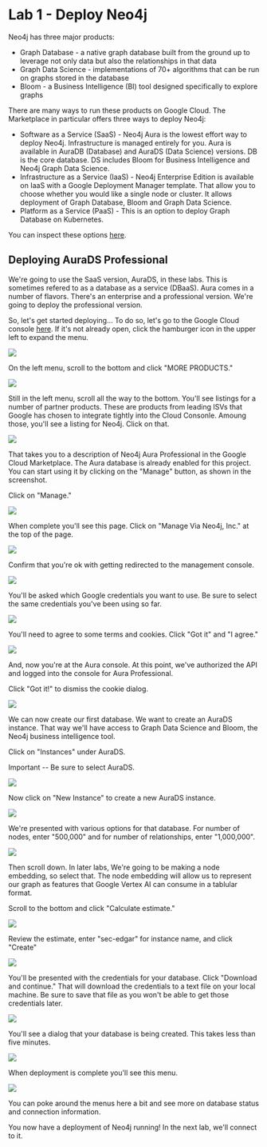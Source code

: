 # Lab 1 - Deploy Neo4j
Neo4j has three major products:
* Graph Database - a native graph database built from the ground up to leverage not only data but also the relationships in that data
* Graph Data Science - implementations of 70+ algorithms that can be run on graphs stored in the database
* Bloom - a Business Intelligence (BI) tool designed specifically to explore graphs

There are many ways to run these products on Google Cloud.  The Marketplace in particular offers three ways to deploy Neo4j:

* Software as a Service (SaaS) - Neo4j Aura is the lowest effort way to deploy Neo4j.  Infrastructure is managed entirely for you.  Aura is available in AuraDB (Database) and AuraDS (Data Science) versions.  DB is the core database.  DS includes Bloom for Business Intelligence and Neo4j Graph Data Science.
* Infrastructure as a Service (IaaS) - Neo4j Enterprise Edition is available on IaaS with a Google Deployment Manager template.  That allow you to choose whether you would like a single node or cluster.  It allows deployment of Graph Database, Bloom and Graph Data Science.
* Platform as a Service (PaaS) - This is an option to deploy Graph Database on Kubernetes.

You can inspect these options [here](https://console.cloud.google.com/marketplace/browse?filter=partner:Neo4j).

## Deploying AuraDS Professional
We're going to use the SaaS version, AuraDS, in these labs.  This is sometimes refered to as a database as a service (DBaaS).  Aura comes in a number of flavors.  There's an enterprise and a professional version.  We're going to deploy the professional version.  

So, let's get started deploying...  To do so, let's go to the Google Cloud console [here](https://console.cloud.google.com/).  If it's not already open, click the hamburger icon in the upper left to expand the menu.

![](images/01.png)

On the left menu, scroll to the bottom and click "MORE PRODUCTS."

![](images/02.png)

Still in the left menu, scroll all the way to the bottom.  You'll see listings for a number of partner products.  These are products from leading ISVs that Google has chosen to integrate tightly into the Cloud Consonle.  Amoung those, you'll see a listing for Neo4j.  Click on that.

![](images/03.png)

That takes you to a description of Neo4j Aura Professional in the Google Cloud Marketplace. The Aura database is already enabled for this project. You can start using it by clicking on the "Manage" button, as shown in the screenshot.

Click on "Manage."

![](images/04.png)

When complete you'll see this page.  Click on "Manage Via Neo4j, Inc." at the top of the page.

![](images/05.png)

Confirm that you're ok with getting redirected to the management console.

![](images/06.png)

You'll be asked which Google credentials you want to use.  Be sure to select the same credentials you've been using so far.

![](images/07.png)

You'll need to agree to some terms and cookies.  Click "Got it" and "I agree."

![](images/08.png)

And, now you're at the Aura console.  At this point, we've authorized the API and logged into the console for Aura Professional.  

Click "Got it!" to dismiss the cookie dialog.

![](images/09.png)

We can now create our first database.  We want to create an AuraDS instance.  That way we'll have access to Graph Data Science and Bloom, the Neo4j business intelligence tool.

Click on "Instances" under AuraDS.

Important -- Be sure to select AuraDS.

![](images/10.png)

Now click on "New Instance" to create a new AuraDS instance.

![](images/11.png)

We're presented with various options for that database.  For number of nodes, enter "500,000" and for number of relationships, enter "1,000,000".

![](images/12.png)

Then scroll down.  In later labs, We're going to be making a node embedding, so select that.  The node embedding will allow us to represent our graph as features that Google Vertex AI can consume in a tablular format.

Scroll to the bottom and click "Calculate estimate."

![](images/13.png)

Review the estimate, enter "sec-edgar" for instance name, and click "Create"

![](images/14.png)

You'll be presented with the credentials for your database.  Click "Download and continue."  That will download the credentials to a text file on your local machine.  Be sure to save that file as you won't be able to get those credentials later.

![](images/15.png)

You'll see a dialog that your database is being created.  This takes less than five minutes.

![](images/16.png)

When deployment is complete you'll see this menu.  

![](images/17.png)

You can poke around the menus here a bit and see more on database status and connection information.

You now have a deployment of Neo4j running!  In the next lab, we'll connect to it.
